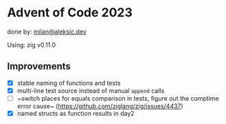 # Advent of Code 2023

done by: milan@aleksic.dev

Using: zig v0.11.0

## Improvements

- [x] stable naming of functions and tests
- [x] multi-line test source instead of manual `append` calls
- [ ] ~switch places for equals comparison in tests, figure out the comptime error cause~ (https://github.com/ziglang/zig/issues/4437)
- [x] named structs as function results in day2